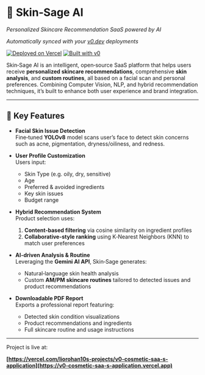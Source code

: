 # 💄 Skin‑Sage AI  
*Personalized Skincare Recommendation SaaS powered by AI*

*Automatically synced with your [v0.dev](https://v0.dev) deployments*

[![Deployed on Vercel](https://img.shields.io/badge/Deployed%20on-Vercel-black?style=for-the-badge&logo=vercel)](https://vercel.com/liorohan10s-projects/v0-cosmetic-saa-s-application)
[![Built with v0](https://img.shields.io/badge/Built%20with-v0.dev-black?style=for-the-badge)](https://v0.dev/chat/projects/fs3CAJNmuxd)

Skin‑Sage AI is an intelligent, open‑source SaaS platform that helps users receive **personalized skincare recommendations**, comprehensive **skin analysis**, and **custom routines**, all based on a facial scan and personal preferences. Combining Computer Vision, NLP, and hybrid recommendation techniques, it’s built to enhance both user experience and brand integration.

---

## 🧠 Key Features

- **Facial Skin Issue Detection**  
  Fine‑tuned **YOLOv8** model scans user’s face to detect skin concerns such as acne, pigmentation, dryness/oiliness, and redness.

- **User Profile Customization**  
  Users input:
  - Skin Type (e.g. oily, dry, sensitive)
  - Age
  - Preferred & avoided ingredients
  - Key skin issues
  - Budget range

- **Hybrid Recommendation System**  
  Product selection uses:
  1. **Content-based filtering** via cosine similarity on ingredient profiles  
  2. **Collaborative-style ranking** using K‑Nearest Neighbors (KNN) to match user preferences

- **AI-driven Analysis & Routine**  
  Leveraging the **Gemini AI API**, Skin‑Sage generates:
  - Natural‑language skin health analysis  
  - Custom **AM/PM skincare routines** tailored to detected issues and product recommendations

- **Downloadable PDF Report**  
  Exports a professional report featuring:
  - Detected skin condition visualizations
  - Product recommendations and ingredients
  - Full skincare routine and usage instructions

---

Project is live at:

**[https://vercel.com/liorohan10s-projects/v0-cosmetic-saa-s-application](https://v0-cosmetic-saa-s-application.vercel.app)**
